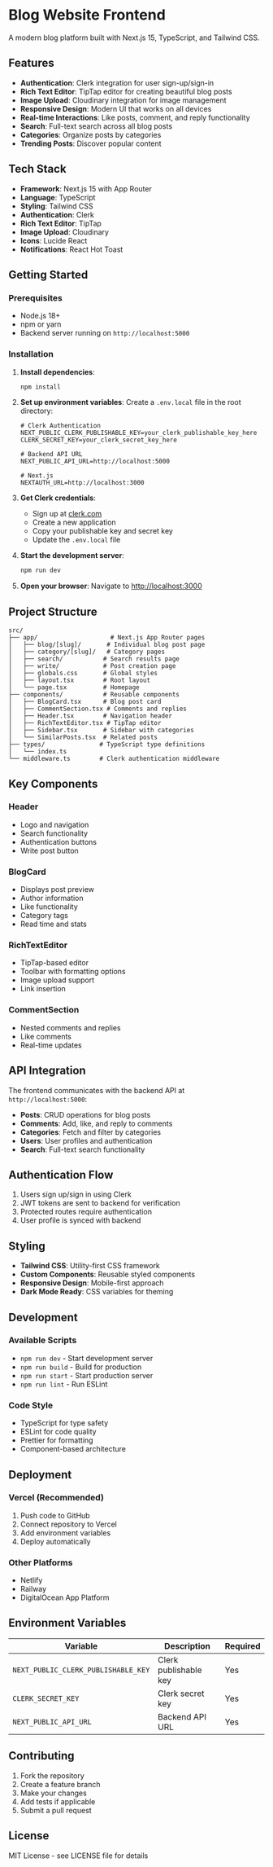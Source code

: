 # Blog Website Frontend

A modern blog platform built with Next.js 15, TypeScript, and Tailwind CSS.

## Features

- **Authentication**: Clerk integration for user sign-up/sign-in
- **Rich Text Editor**: TipTap editor for creating beautiful blog posts
- **Image Upload**: Cloudinary integration for image management
- **Responsive Design**: Modern UI that works on all devices
- **Real-time Interactions**: Like posts, comment, and reply functionality
- **Search**: Full-text search across all blog posts
- **Categories**: Organize posts by categories
- **Trending Posts**: Discover popular content

## Tech Stack

- **Framework**: Next.js 15 with App Router
- **Language**: TypeScript
- **Styling**: Tailwind CSS
- **Authentication**: Clerk
- **Rich Text Editor**: TipTap
- **Image Upload**: Cloudinary
- **Icons**: Lucide React
- **Notifications**: React Hot Toast

## Getting Started

### Prerequisites

- Node.js 18+ 
- npm or yarn
- Backend server running on `http://localhost:5000`

### Installation

1. **Install dependencies**:
   ```bash
   npm install
   ```

2. **Set up environment variables**:
   Create a `.env.local` file in the root directory:
   ```env
   # Clerk Authentication
   NEXT_PUBLIC_CLERK_PUBLISHABLE_KEY=your_clerk_publishable_key_here
   CLERK_SECRET_KEY=your_clerk_secret_key_here

   # Backend API URL
   NEXT_PUBLIC_API_URL=http://localhost:5000

   # Next.js
   NEXTAUTH_URL=http://localhost:3000
   ```

3. **Get Clerk credentials**:
   - Sign up at [clerk.com](https://clerk.com)
   - Create a new application
   - Copy your publishable key and secret key
   - Update the `.env.local` file

4. **Start the development server**:
   ```bash
   npm run dev
   ```

5. **Open your browser**:
   Navigate to [http://localhost:3000](http://localhost:3000)

## Project Structure

```
src/
├── app/                    # Next.js App Router pages
│   ├── blog/[slug]/       # Individual blog post page
│   ├── category/[slug]/   # Category pages
│   ├── search/           # Search results page
│   ├── write/            # Post creation page
│   ├── globals.css       # Global styles
│   ├── layout.tsx        # Root layout
│   └── page.tsx          # Homepage
├── components/           # Reusable components
│   ├── BlogCard.tsx      # Blog post card
│   ├── CommentSection.tsx # Comments and replies
│   ├── Header.tsx        # Navigation header
│   ├── RichTextEditor.tsx # TipTap editor
│   ├── Sidebar.tsx       # Sidebar with categories
│   └── SimilarPosts.tsx  # Related posts
├── types/               # TypeScript type definitions
│   └── index.ts
└── middleware.ts        # Clerk authentication middleware
```

## Key Components

### Header
- Logo and navigation
- Search functionality
- Authentication buttons
- Write post button

### BlogCard
- Displays post preview
- Author information
- Like functionality
- Category tags
- Read time and stats

### RichTextEditor
- TipTap-based editor
- Toolbar with formatting options
- Image upload support
- Link insertion

### CommentSection
- Nested comments and replies
- Like comments
- Real-time updates

## API Integration

The frontend communicates with the backend API at `http://localhost:5000`:

- **Posts**: CRUD operations for blog posts
- **Comments**: Add, like, and reply to comments
- **Categories**: Fetch and filter by categories
- **Users**: User profiles and authentication
- **Search**: Full-text search functionality

## Authentication Flow

1. Users sign up/sign in using Clerk
2. JWT tokens are sent to backend for verification
3. Protected routes require authentication
4. User profile is synced with backend

## Styling

- **Tailwind CSS**: Utility-first CSS framework
- **Custom Components**: Reusable styled components
- **Responsive Design**: Mobile-first approach
- **Dark Mode Ready**: CSS variables for theming

## Development

### Available Scripts

- `npm run dev` - Start development server
- `npm run build` - Build for production
- `npm run start` - Start production server
- `npm run lint` - Run ESLint

### Code Style

- TypeScript for type safety
- ESLint for code quality
- Prettier for formatting
- Component-based architecture

## Deployment

### Vercel (Recommended)

1. Push code to GitHub
2. Connect repository to Vercel
3. Add environment variables
4. Deploy automatically

### Other Platforms

- Netlify
- Railway
- DigitalOcean App Platform

## Environment Variables

| Variable | Description | Required |
|----------|-------------|----------|
| `NEXT_PUBLIC_CLERK_PUBLISHABLE_KEY` | Clerk publishable key | Yes |
| `CLERK_SECRET_KEY` | Clerk secret key | Yes |
| `NEXT_PUBLIC_API_URL` | Backend API URL | Yes |

## Contributing

1. Fork the repository
2. Create a feature branch
3. Make your changes
4. Add tests if applicable
5. Submit a pull request

## License

MIT License - see LICENSE file for details
